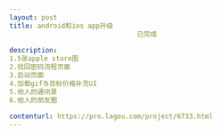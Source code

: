 ```yaml
---                
layout: post       
title: android和ios app升级
                                已完成
           
description: 
1.5张apple store图
2.找回密码流程页面
3.启动页面
4.加载gif与目标价格补充UI
5.他人的通讯录
6.他人的朋友圈
     
contenturl: https://pro.lagou.com/project/6733.html      
---                 
```

